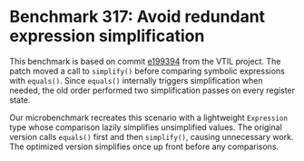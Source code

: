# Benchmark 317: Avoid redundant expression simplification

This benchmark is based on commit [e199394](https://github.com/vtil-project/VTIL-Compiler/commit/e199394e27b4ac6b529f58e1d2086191a90853e7) from the VTIL project. The patch moved a call to `simplify()` before comparing symbolic expressions with `equals()`. Since `equals()` internally triggers simplification when needed, the old order performed two simplification passes on every register state.

Our microbenchmark recreates this scenario with a lightweight `Expression` type whose comparison lazily simplifies unsimplified values. The original version calls `equals()` first and then `simplify()`, causing unnecessary work. The optimized version simplifies once up front before any comparisons.
